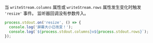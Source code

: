 <!-- YAML
added: v0.7.7
-->

当 `writeStream.columns` 属性或 `writeStream.rows` 属性发生变化时触发 `'resize'` 事件。
监听器回调没有参数传入。

```js
process.stdout.on('resize', () => {
  console.log('屏幕大小已改变！');
  console.log(`${process.stdout.columns}x${process.stdout.rows}`);
});
```

